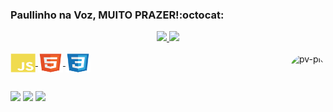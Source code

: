 ### Paullinho na Voz, MUITO PRAZER!:octocat:


<div align="center">
  <a href="https://github.com/Paullinho1">
  <img height="150em" src="https://github-readme-stats.vercel.app/api?username=paullinho1&show_icons=true&theme=tokyonight&include_all_commits=true&count_private=true"/>
  <img height="150em" src="https://github-readme-stats.vercel.app/api/top-langs/?username=paullinho1&layout=compact&langs_count=7&theme=tokyonight"/>
</div>
<div style="display: inline_block"><br>
  <img align="center" alt="PV-Js" height="30" width="40" src="https://raw.githubusercontent.com/devicons/devicon/master/icons/javascript/javascript-plain.svg">
 
  <img align="center" alt="PV-HTML" height="30" width="40" src="https://raw.githubusercontent.com/devicons/devicon/master/icons/html5/html5-original.svg">
  <img align="center" alt="PV-CSS" height="30" width="40" src="https://raw.githubusercontent.com/devicons/devicon/master/icons/css3/css3-original.svg">
 
  <img align="right" alt="pv-pic" height="150" style="border-radius:50px;" src="https://w7.pngwing.com/pngs/129/440/png-transparent-dbz-son-goku-goku-gohan-blu-ray-disc-dvd-dragon-ball-dragon-ball-z-orange-fictional-character-cartoon.png?width=676&height=676">
 
</div>
  
  ##
 
<div> 
 <a href="https://www.instagram.com/paullinho1/" target="_blank"><img src="https://img.shields.io/badge/-Instagram-%23E4405F?style=for-the-badge&logo=instagram&logoColor=white" target="_blank"></a><a>
 <a href="https://discord.com/channels/@me/861708523732598844" target="_blank"><img src="https://img.shields.io/badge/Discord-7289DA?style=for-the-badge&logo=discord&logoColor=white" target="_blank"></a><a>
  <a href ="paulo95.www@gmail.com"><img src="https://img.shields.io/badge/-Gmail-%23333?style=for-the-badge&logo=gmail&logoColor=white" target="_blank"></a>

 
</div>



